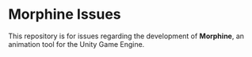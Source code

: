 # Morphine Issues
This repository is for issues regarding the development of **Morphine**, an animation tool for the Unity Game Engine.
